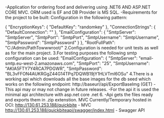 -Application for ordering food and delivering using .NET6 AND ASP.NET CORE MVC. ORM used is EF and DB Provider is MS SQL.
-Requirements for the project to be built:
Configuration in the following pattern:

{
  "EncryptionKeys": {
    "DefaultKey": "randomkey"
  },
  "ConnectionStrings": {
    "DefaultConnection": "<yourConnectionString>"
  },
  "EmailConfiguration": {
    "SmtpServer": "SmtpServer",
    "SmtpPort": "SmtpPort",
    "SmtpUsername": "SmtpUsername",
    "SmtpPassword": "SmtpPassword"
  }
},
"RootFullPath": "C:/Admin/PathTowwwroot/"
2.Configuration is needed for unit tests as well as for the main project.
3.For testing purposes the following smtp configuration can be used:
"EmailConfiguration": {
  "SmtpServer": "email-smtp.eu-west-2.amazonaws.com",
  "SmtpPort": "25",
  "SmtpUsername": "AKIA5FTY7Y4RCA7PDGWR",
  "SmtpPassword": "BL3vFFON4AUKRGgZ44G14TPq7DQWB19jY1HLVTmI6OSu"
4.There is a working api which downloads all the base images for the db seed which works on the following endpoint:
http://baseurl/api/ExportBaseImg (GET)
-This api may or may not change in future releases.
-For the api it is used the minimal api architecture with asp.net core .net 6.
-Api gets the files ready and exports them in .zip extenstion.
MVC Currently/Temporary hosted in OCI:
http://130.61.253.188/quickbite - MVC
http://130.61.253.188/quickbiteapi/swagger/index.html - Swagger API
